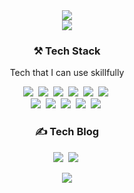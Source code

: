 <div align="center"><img src="https://capsule-render.vercel.app/api?type=waving&color=timeGradient&height=250&section=header&text=Kihyun Lee&fontSize=90&animation=twinkling&fontAlignY=40"/></div>

<div align="center">
  <img src="https://github-readme-stats.vercel.app/api?username=daveg7lee&theme=dark" />
</div>

<h3 align="center">⚒ Tech Stack</h3>

<p align="center">Tech that I can use skillfully</p>

<p align="center">
  <img src="https://img.shields.io/badge/Python-3766AB?style=flat-square&logo=Python&logoColor=white"/></a>&nbsp 
  <img src="https://img.shields.io/badge/Javascript-ffb13b?style=flat-square&logo=javascript&logoColor=white"/></a>&nbsp 
  <img src="https://img.shields.io/badge/Typescript-3178c6?style=flat-square&logo=Typescript&logoColor=white"/></a>&nbsp 
  <img src="https://img.shields.io/badge/HTML-E34F26?style=flat-square&logo=HTML5&logoColor=white"/></a>&nbsp  
  <img src="https://img.shields.io/badge/CSS-1572B6?style=flat-square&logo=css3&logoColor=white"/></a>&nbsp  
  <img src="https://img.shields.io/badge/Go-00ADD8?style=flat-square&logo=Go&logoColor=white"/></a>&nbsp 
  <br>
  <img src="https://img.shields.io/badge/Next.js-000000?style=flat-square&logo=Next.js&logoColor=white"/></a>&nbsp  
  <img src="https://img.shields.io/badge/Expo-000020?style=flat-square&logo=Expo&logoColor=white"/></a>&nbsp  
  <img src="https://img.shields.io/badge/React-61dafb?style=flat-square&logo=React&logoColor=white"/></a>&nbsp 
  <img src="https://img.shields.io/badge/Node.js-339933?style=flat-square&logo=Node.js&logoColor=white"/></a>&nbsp  
  <img src="https://img.shields.io/badge/Svelte-FF3E00?style=flat-square&logo=Svelte&logoColor=white"/></a>&nbsp  
</p>

<h3 align="center">✍️ Tech Blog</h3>

<p align="center">
  <a href="https://medium.com/@daveg7lee">
      <img src="https://img.shields.io/badge/Medium-000000?style=for-the-banner&logo=Medium&logoColor=white"/></a>&nbsp
  </a>
  <a href="https://velog.io/@kihyun">
      <img src="https://img.shields.io/badge/Velog-22C997?style=for-the-banner&logo=Vimeo&logoColor=white"/></a>&nbsp
  </a>
</p>

<p align="center">
  <a href="https://velog-readme-stats.vercel.app/api/redirect?name=kihyun&tag=TIL">
    <img src="https://velog-readme-stats.vercel.app/api?name=kihyun&color=dark&tag=TIL"/>
  </a>
</p>

